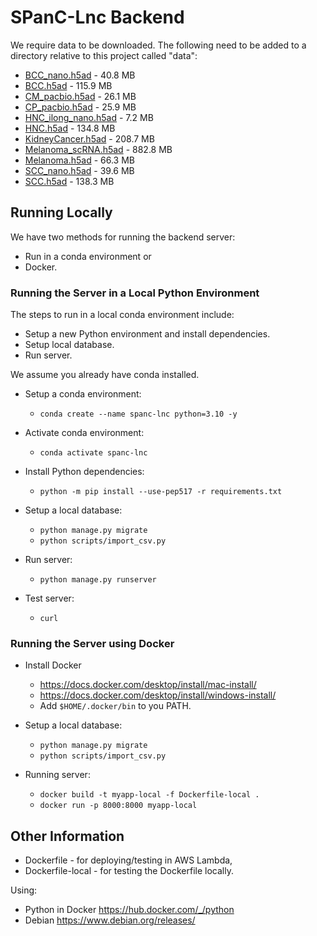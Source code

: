 # SPanC-Lnc Backend

We require data to be downloaded. The following need to be added to a directory relative to this project called "data":
* [BCC_nano.h5ad](https://downloads.gmllab.com/SPanC-Lnc/BCC_nano.h5ad) - 40.8 MB
* [BCC.h5ad](https://downloads.gmllab.com/SPanC-Lnc/BCC.h5ad) - 115.9 MB
* [CM_pacbio.h5ad](https://downloads.gmllab.com/SPanC-Lnc/CM_pacbio.h5ad) - 26.1 MB
* [CP_pacbio.h5ad](https://downloads.gmllab.com/SPanC-Lnc/CP_pacbio.h5ad) - 25.9 MB
* [HNC_ilong_nano.h5ad](https://downloads.gmllab.com/SPanC-Lnc/HNC_ilong_nano.h5ad) - 7.2 MB
* [HNC.h5ad](https://downloads.gmllab.com/SPanC-Lnc/HNC.h5ad) - 134.8 MB
* [KidneyCancer.h5ad](https://downloads.gmllab.com/SPanC-Lnc/KidneyCancer.h5ad) - 208.7 MB
* [Melanoma_scRNA.h5ad](https://downloads.gmllab.com/SPanC-Lnc/Melanoma_scRNA.h5ad) - 882.8 MB
* [Melanoma.h5ad](https://downloads.gmllab.com/SPanC-Lnc/Melanoma.h5ad) - 66.3 MB
* [SCC_nano.h5ad](https://downloads.gmllab.com/SPanC-Lnc/SCC_nano.h5ad) - 39.6 MB
* [SCC.h5ad](https://downloads.gmllab.com/SPanC-Lnc/SCC.h5ad) - 138.3 MB

## Running Locally

We have two methods for running the backend server:
* Run in a conda environment or
* Docker.

### Running the Server in a Local Python Environment

The steps to run in a local conda environment include:
* Setup a new Python environment and install dependencies.
* Setup local database.
* Run server.

We assume you already have conda installed.

* Setup a conda environment:
  * ```conda create --name spanc-lnc python=3.10 -y```
* Activate conda environment:
  * ```conda activate spanc-lnc```

* Install Python dependencies:
  * ```python -m pip install --use-pep517 -r requirements.txt```

* Setup a local database:
  * ```python manage.py migrate```
  * ```python scripts/import_csv.py```

* Run server:
  * ```python manage.py runserver```

* Test server:
  * ```curl```

### Running the Server using Docker

* Install Docker
  * https://docs.docker.com/desktop/install/mac-install/
  * https://docs.docker.com/desktop/install/windows-install/
  * Add ```$HOME/.docker/bin``` to you PATH.

* Setup a local database:
  * ```python manage.py migrate```
  * ```python scripts/import_csv.py```

* Running server:
  * ```docker build -t myapp-local -f Dockerfile-local .```
  * ```docker run -p 8000:8000 myapp-local```

## Other Information

* Dockerfile - for deploying/testing in AWS Lambda,
* Dockerfile-local - for testing the Dockerfile locally.

Using:
* Python in Docker https://hub.docker.com/_/python  
* Debian https://www.debian.org/releases/


